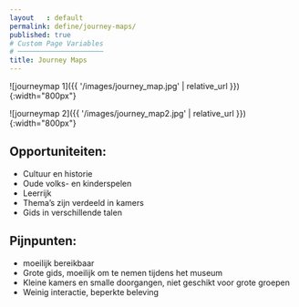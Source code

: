 ```yaml
---
layout   : default
permalink: define/journey-maps/
published: true
# Custom Page Variables
# ─────────────────────
title: Journey Maps
---
```


![journeymap 1]({{ '/images/journey_map.jpg' | relative_url }}){:width="800px"}

![journeymap 2]({{ '/images/journey_map2.jpg' | relative_url }}){:width="800px"}

Opportuniteiten:
----------------

- Cultuur en historie
- Oude volks- en kinderspelen
- Leerrijk
- Thema’s zijn verdeeld in kamers
- Gids in verschillende talen

Pijnpunten:
-----------

- moeilijk bereikbaar
- Grote gids, moeilijk om te nemen tijdens het museum
- Kleine kamers en smalle doorgangen, niet geschikt voor grote groepen
- Weinig interactie, beperkte beleving
